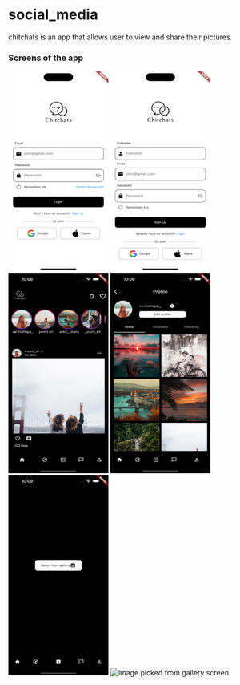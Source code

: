 # social_media
chitchats is an app that allows user to view and share their pictures. 

### Screens of the app
<img src="images/screen1.png" alt="screen image" width="200" height="400"> <img src="images/screen2.png" alt="screen image" width="200" height="400"> <img src="images/screen3.png" alt="screen image" width="200" height="400"> <img src="images/screen4.png" alt="screen image" width="200" height="400"> <img src="images/screen5.png" alt="screen image" width="200" height="400"> <img src="images/screenlast.png" alt="image picked from gallery screen" width="200" height="400"> 


